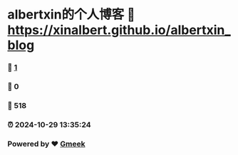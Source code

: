 # albertxin的个人博客 :link: https://xinalbert.github.io/albertxin_blog 
### :page_facing_up: [1](https://xinalbert.github.io/albertxin_blog/tag.html) 
### :speech_balloon: 0 
### :hibiscus: 518 
### :alarm_clock: 2024-10-29 13:35:24 
### Powered by :heart: [Gmeek](https://github.com/Meekdai/Gmeek)
